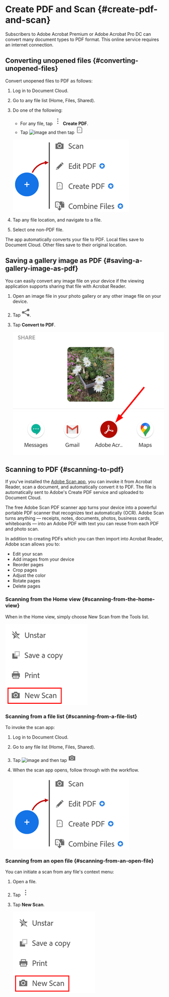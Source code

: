 

# Create PDF and Scan {#create-pdf-and-scan}

Subscribers to Adobe Acrobat Premium or Adobe Acrobat Pro DC can convert many document types to PDF format. This online service requires an internet connection. 

## Converting unopened files {#converting-unopened-files}

Convert unopened files to PDF as follows:

1. Log in to Document Cloud.
1. Go to any file list (Home, Files, Shared).
1. Do one of the following:

    * For any file, tap ![image](./images/overflowicon.png) **Create PDF**. 
    * Tap ![image](./images/plusicon) and then tap ![image](./images/createicon.png)

   ![image](./images/createmenu.png)

1. Tap any file location, and navigate to a file.
1. Select one non-PDF file.

The app automatically converts your file to PDF. Local files save to Document Cloud. Other files save to their original location.

## Saving a gallery image as PDF {#saving-a-gallery-image-as-pdf}

You can easily convert any image file on your device if the viewing application supports sharing that file with Acrobat Reader.

1. Open an image file in your photo gallery or any other image file on your device.
1. Tap ![image](./images/shareicon.png).
1. Tap **Convert to PDF**.

   ![image](./images/convertfromgallery.png)

## Scanning to PDF {#scanning-to-pdf}

If you've installed the [Adobe Scan app](https://play.google.com/store/apps/details?id=com.adobe.scan.android&hl=en_US), you can invoke it from Acrobat Reader, scan a document, and automatically convert it to PDF. The file is automatically sent to Adobe's Create PDF service and uploaded to Document Cloud.

The free Adobe Scan PDF scanner app turns your device into a powerful portable PDF scanner that recognizes text automatically (OCR). Adobe Scan turns anything — receipts, notes, documents, photos, business cards, whiteboards — into an Adobe PDF with text you can reuse from each PDF and photo scan. 

In addition to creating PDFs which you can then import into Acrobat Reader, Adobe scan allows you to: 

* Edit your scan
* Add images from your device
* Reorder pages
* Crop pages
* Adjust the color
* Rotate pages
* Delete pages

### Scanning from the Home view {#scanning-from-the-home-view}

When in the Home view, simply choose New Scan from the Tools list. 

   ![image](./images/newscan.png)


### Scanning from a file list {#scanning-from-a-file-list}

To invoke the scan app: 

1. Log in to Document Cloud.
1. Go to any file list (Home, Files, Shared).
1. Tap ![image](./images/plusicon) and then tap ![image](./images/cameraicon.png)
1. When the scan app opens, follow through with the workflow. 

   ![image](./images/createmenu.png)

### Scanning from an open file {#scanning-from-an-open-file}

You can initiate a scan from any file's context menu: 

1. Open a file. 
1. Tap ![image](./images/overflowicon.png)
1. Tap **New Scan**. 

   ![image](./images/newscan.png)


